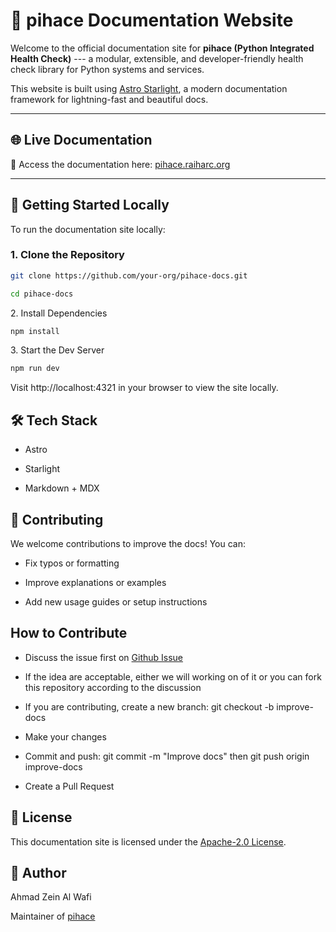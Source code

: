 # 📘 pihace Documentation Website

Welcome to the official documentation site for **pihace (Python Integrated Health Check)** --- a modular, extensible, and developer-friendly health check library for Python systems and services.

This website is built using [Astro Starlight](https://starlight.astro.build), a modern documentation framework for lightning-fast and beautiful docs.

---

## 🌐 Live Documentation

📖 Access the documentation here: [pihace.raiharc.org](https://pihace.raiharc.org)

---

## 🚀 Getting Started Locally

To run the documentation site locally:

### 1. Clone the Repository

```bash
git clone https://github.com/your-org/pihace-docs.git

cd pihace-docs
```
2\. Install Dependencies
```bash
npm install
```
3\. Start the Dev Server
```bash
npm run dev
```
Visit http://localhost:4321 in your browser to view the site locally.

## 🛠 Tech Stack

- Astro

- Starlight

- Markdown + MDX

## 🧩 Contributing

We welcome contributions to improve the docs! You can:

- Fix typos or formatting

- Improve explanations or examples

- Add new usage guides or setup instructions

## How to Contribute

- Discuss the issue first on [Github Issue](https://github.com/ahmadzeinalwafi/pihace-docs/issues)

- If the idea are acceptable, either we will working on of it or you can fork this repository according to the discussion

- If you are contributing, create a new branch: git checkout -b improve-docs

- Make your changes

- Commit and push: git commit -m "Improve docs" then git push origin improve-docs

- Create a Pull Request

## 📄 License

This documentation site is licensed under the [Apache-2.0 License](https://opensource.org/licenses/Apache-2.0
).

## 👤 Author

Ahmad Zein Al Wafi

Maintainer of [pihace](https://github.com/ahmadzeinalwafi/pihace)